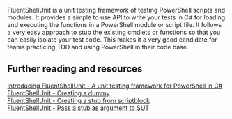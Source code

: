 <p>FluentShellUnit is a unit testing framework of testing PowerShell scripts and modules. It provides a simple to use API to write your tests in C# for loading and executing the functions in a PowerShell module or script file. It follows a very easy approach to stub the existing cmdlets or functions so that you can easily isolate your test code. This makes it a very good candidate for teams practicing TDD and using PowerShell in their code base. 
</p>
<h2>
Further reading and resources </h2>
<p />

<a href='http://blogsprajeesh.blogspot.nl/2015/02/introducing-fluentshellunit-unit.html'>Introducing FluentShellUnit - A unit testing framework for PowerShell in C#</a>
<br />
<a href='http://blogsprajeesh.blogspot.nl/2015/02/fluentshellunit-create-dummy-object.html'>FluentShellUnit - Creating a dummy </a>
<br />
<a href='http://blogsprajeesh.blogspot.nl/2015/02/fluentshellunit-create-stub-from-script.html'>FluentShellUnit - Creating a stub from scriptblock</a>
<br/>
<a href='http://blogsprajeesh.blogspot.nl/2015/02/create-stub-objects-as-arguments-for.html'>FluentShellUnit - Pass a stub as argument to SUT</a>
